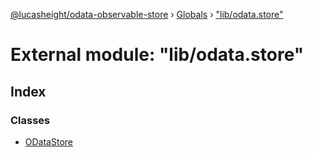 [@lucasheight/odata-observable-store](../README.md) › [Globals](../globals.md) › ["lib/odata.store"](_lib_odata_store_.md)

# External module: "lib/odata.store"


## Index

### Classes

* [ODataStore](../classes/_lib_odata_store_.odatastore.md)